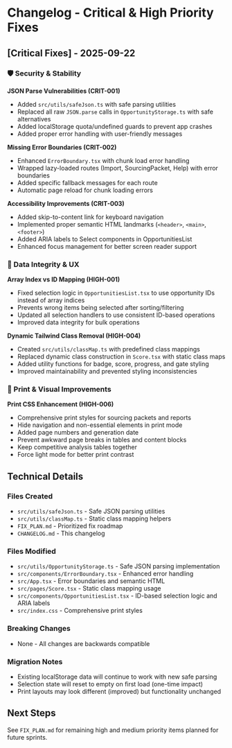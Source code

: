# Changelog - Critical & High Priority Fixes

## [Critical Fixes] - 2025-09-22

### 🛡️ Security & Stability

**JSON Parse Vulnerabilities (CRIT-001)**
- Added `src/utils/safeJson.ts` with safe parsing utilities
- Replaced all raw `JSON.parse` calls in `OpportunityStorage.ts` with safe alternatives
- Added localStorage quota/undefined guards to prevent app crashes
- Added proper error handling with user-friendly messages

**Missing Error Boundaries (CRIT-002)**
- Enhanced `ErrorBoundary.tsx` with chunk load error handling
- Wrapped lazy-loaded routes (Import, SourcingPacket, Help) with error boundaries
- Added specific fallback messages for each route
- Automatic page reload for chunk loading errors

**Accessibility Improvements (CRIT-003)**
- Added skip-to-content link for keyboard navigation
- Implemented proper semantic HTML landmarks (`<header>`, `<main>`, `<footer>`)
- Added ARIA labels to Select components in OpportunitiesList
- Enhanced focus management for better screen reader support

### 🔧 Data Integrity & UX

**Array Index vs ID Mapping (HIGH-001)**
- Fixed selection logic in `OpportunitiesList.tsx` to use opportunity IDs instead of array indices
- Prevents wrong items being selected after sorting/filtering
- Updated all selection handlers to use consistent ID-based operations
- Improved data integrity for bulk operations

**Dynamic Tailwind Class Removal (HIGH-004)**
- Created `src/utils/classMap.ts` with predefined class mappings
- Replaced dynamic class construction in `Score.tsx` with static class maps
- Added utility functions for badge, score, progress, and gate styling
- Improved maintainability and prevented styling inconsistencies

### 🎨 Print & Visual Improvements

**Print CSS Enhancement (HIGH-006)**
- Comprehensive print styles for sourcing packets and reports
- Hide navigation and non-essential elements in print mode
- Added page numbers and generation date
- Prevent awkward page breaks in tables and content blocks
- Keep competitive analysis tables together
- Force light mode for better print contrast

## Technical Details

### Files Created
- `src/utils/safeJson.ts` - Safe JSON parsing utilities
- `src/utils/classMap.ts` - Static class mapping helpers
- `FIX_PLAN.md` - Prioritized fix roadmap
- `CHANGELOG.md` - This changelog

### Files Modified
- `src/utils/OpportunityStorage.ts` - Safe JSON parsing implementation
- `src/components/ErrorBoundary.tsx` - Enhanced error handling
- `src/App.tsx` - Error boundaries and semantic HTML
- `src/pages/Score.tsx` - Static class mapping usage
- `src/components/OpportunitiesList.tsx` - ID-based selection logic and ARIA labels
- `src/index.css` - Comprehensive print styles

### Breaking Changes
- None - All changes are backwards compatible

### Migration Notes
- Existing localStorage data will continue to work with new safe parsing
- Selection state will reset to empty on first load (one-time impact)
- Print layouts may look different (improved) but functionality unchanged

## Next Steps
See `FIX_PLAN.md` for remaining high and medium priority items planned for future sprints.